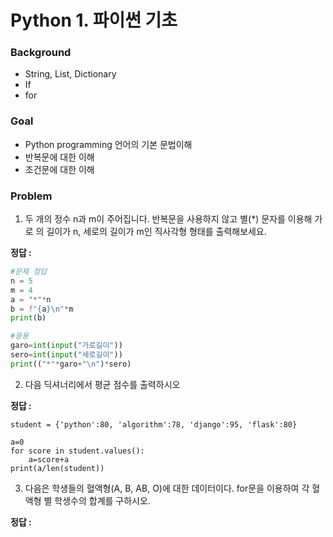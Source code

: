 

# Python 1. 파이썬 기초

### Background

- String, List, Dictionary
- If
- for



### Goal

- Python programming 언어의 기본 문법이해
- 반복문에 대한 이해
- 조건문에 대한 이해



### Problem

1. 두 개의 정수 n과 m이 주어집니다. 반복문을 사용하지 않고 별(*) 문자를 이용해 가로
   의 길이가 n, 세로의 길이가 m인 직사각형 형태를 출력해보세요.



**정답 :**

```python
#문제 정답
n = 5
m = 4
a = "*"*n
b = f"{a}\n"*m
print(b)
```



```python
#응용
garo=int(input("가로길이"))
sero=int(input("세로길이"))
print(("*"*garo+"\n")*sero)
```







2. 다음 딕셔너리에서 평균 점수를 출력하시오



**정답 :**

```pyhton
student = {'python':80, 'algorithm':78, 'django':95, 'flask':80}

a=0
for score in student.values():
    a=score+a
print(a/len(student))
```







3. 다음은 학생들의 혈액형(A, B, AB, O)에 대한 데이터이다. for문을 이용하여 각 혈액형
   별 학생수의 합계를 구하시오.



**정답 :**

```python

```

